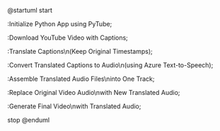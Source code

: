 @startuml
start

:Initialize Python App using PyTube;

:Download YouTube Video with Captions;

:Translate Captions\n(Keep Original Timestamps);

:Convert Translated Captions to Audio\n(using Azure Text-to-Speech);

:Assemble Translated Audio Files\ninto One Track;

:Replace Original Video Audio\nwith New Translated Audio;

:Generate Final Video\nwith Translated Audio;

stop
@enduml
